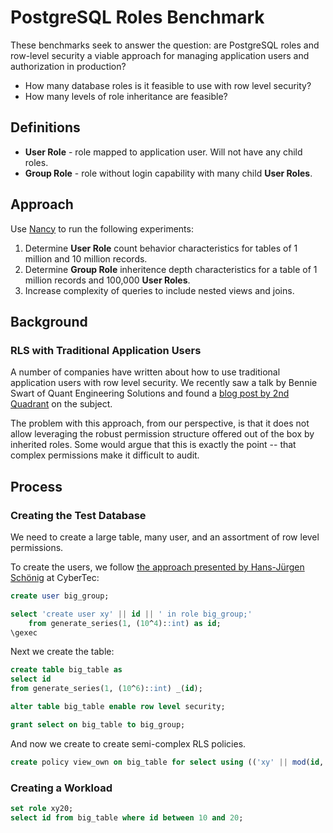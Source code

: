 # PostgreSQL Roles Benchmark

These benchmarks seek to answer the question: are PostgreSQL roles and row-level security a viable approach for managing application users and authorization in production?

- How many database roles is it feasible to use with row level security?
- How many levels of role inheritance are feasible?

## Definitions

- **User Role** - role mapped to application user. Will not have any child roles.
- **Group Role** - role without login capability with many child **User Roles**.

## Approach

Use [Nancy](https://gitlab.com/postgres.ai/nancy) to run the following experiments:

1. Determine **User Role** count behavior characteristics for tables of 1 million and 10 million records.
2. Determine **Group Role** inheritence depth characteristics for a table of 1 million records and 100,000 **User Roles**.
3. Increase complexity of queries to include nested views and joins.

## Background

### RLS with Traditional Application Users

A number of companies have written about how to use traditional application users with row level security. We recently saw a talk by Bennie Swart of Quant Engineering Solutions and found a [blog post by 2nd Quadrant](https://blog.2ndquadrant.com/application-users-vs-row-level-security/) on the subject.

The problem with this approach, from our perspective, is that it does not allow leveraging the robust permission structure offered out of the box by inherited roles. Some would argue that this is exactly the point -- that complex permissions make it difficult to audit.

## Process

### Creating the Test Database

We need to create a large table, many user, and an assortment of row level permissions.

To create the users, we follow [the approach presented by Hans-Jürgen Schönig](https://www.cybertec-postgresql.com/en/creating-1-million-users-in-postgresql/) at CyberTec:

```sql
create user big_group;

select 'create user xy' || id || ' in role big_group;'
    from generate_series(1, (10^4)::int) as id;
\gexec
```

Next we create the table:

```sql
create table big_table as
select id
from generate_series(1, (10^6)::int) _(id);

alter table big_table enable row level security;

grant select on big_table to big_group;
```

And now we create to create semi-complex RLS policies.

```sql
create policy view_own on big_table for select using (('xy' || mod(id, (10^4)::int)) = current_user);
```

### Creating a Workload

```sql
set role xy20;
select id from big_table where id between 10 and 20;
```
